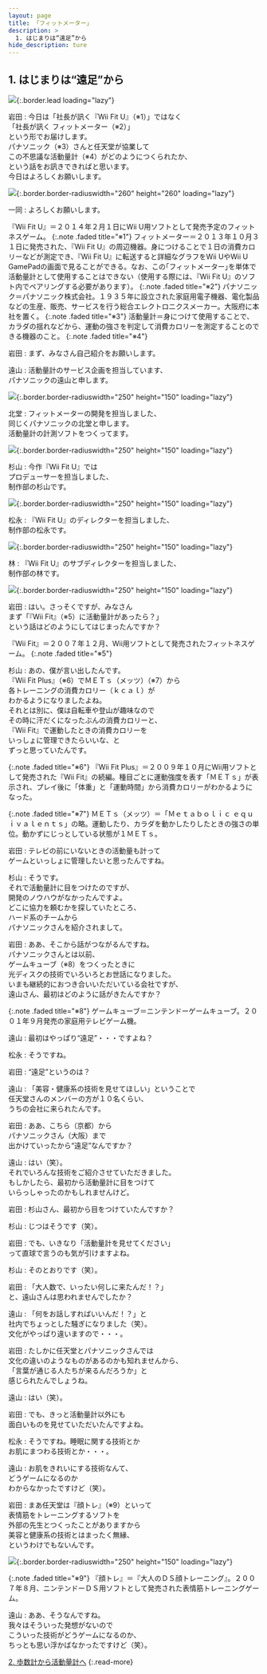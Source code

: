 ```yaml
---
layout: page
title: 「フィットメーター」
description: >
  1. はじまりは“遠足”から
hide_description: ture
---
```



## 1. はじまりは“遠足”から

![](/interviews/jp/WiiU/astj/vol1/img/mainvisual1.jpg){:.border.lead loading="lazy"}



岩田
: 今日は「社長が訊く『Wii Fit U』（※1）」ではなく<br>「社長が訊く フィットメーター（※2）」<br>という形でお届けします。<br>パナソニック（※3）さんと任天堂が協業して<br>この不思議な活動量計（※4）がどのようにつくられたか、<br>という話をお訊きできればと思います。<br>今日はよろしくお願いします。


![](/interviews/jp/WiiU/astj/vol1/img/photo1.jpg){:.border.border-radiuswidth="260" height="260"  loading="lazy"}


一同
: よろしくお願いします。

『Wii Fit U』＝２０１４年２月１日にWii U用ソフトとして発売予定のフィットネスゲーム。
{:.note .faded title="※1"}
フィットメーター＝２０１３年１０月３１日に発売された、『Wii Fit U』の周辺機器。身につけることで１日の消費カロリーなどが測定でき、『Wii Fit U』に転送すると詳細なグラフをWii UやWii U GamePadの画面で見ることができる。なお、この｢フィットメーター｣を単体で活動量計として使用することはできない（使用する際には、『Wii Fit U』のソフト内でペアリングする必要があります）。
{:.note .faded title="※2"}
パナソニック＝パナソニック株式会社。１９３５年に設立された家庭用電子機器、電化製品などの生産、販売、サービスを行う総合エレクトロニクスメーカー。大阪府に本社を置く。
{:.note .faded title="※3"}
活動量計＝身につけて使用することで、カラダの揺れなどから、運動の強さを判定して消費カロリーを測定することのできる機器のこと。
{:.note .faded title="※4"}



岩田
: まず、みなさん自己紹介をお願いします。 

遠山
: 活動量計のサービス企画を担当しています、<br>パナソニックの遠山と申します。

![](/interviews/jp/WiiU/astj/vol1/img/photo2.jpg){:.border.border-radiuswidth="250" height="150"  loading="lazy"}


北堂
: フィットメーターの開発を担当しました、<br>同じくパナソニックの北堂と申します。<br>活動量計の計測ソフトをつくってます。

![](/interviews/jp/WiiU/astj/vol1/img/photo3.jpg){:.border.border-radiuswidth="250" height="150"  loading="lazy"}


杉山
: 今作『Wii Fit U』では<br>プロデューサーを担当しました、<br>制作部の杉山です。

![](/interviews/jp/WiiU/astj/vol1/img/photo4.jpg){:.border.border-radiuswidth="250" height="150"  loading="lazy"}


松永
: 『Wii Fit U』のディレクターを担当しました、<br>制作部の松永です。

![](/interviews/jp/WiiU/astj/vol1/img/photo5.jpg){:.border.border-radiuswidth="250" height="150"  loading="lazy"}


林
: 『Wii Fit U』のサブディレクターを担当しました、<br>制作部の林です。

![](/interviews/jp/WiiU/astj/vol1/img/photo6.jpg){:.border.border-radiuswidth="250" height="150"  loading="lazy"}


岩田
: はい。さっそくですが、みなさん<br>まず「『Wii Fit』（※5）に活動量計があったら？」<br>という話はどのようにしてはじまったんですか？

『Wii Fit』＝２００７年１２月、Wii用ソフトとして発売されたフィットネスゲーム。
{:.note .faded title="※5"}



杉山
: あの、僕が言い出したんです。<br>『Wii Fit Plus』（※6）でＭＥＴｓ（メッツ）（※7）から<br>各トレーニングの消費カロリー（ｋｃａｌ）が<br>わかるようになりましたよね。<br>それとは別に、僕は自転車や登山が趣味なので<br>その時に汗だくになったぶんの消費カロリーと、<br>『Wii Fit』で運動したときの消費カロリーを<br>いっしょに管理できたらいいな、と<br>ずっと思っていたんです。



{:.note .faded title="※6"}
『Wii Fit Plus』＝２００９年１０月にWii用ソフトとして発売された『Wii Fit』の続編。種目ごとに運動強度を表す「ＭＥＴｓ」が表示され、プレイ後に「体重」と「運動時間」から消費カロリーがわかるようになった。



{:.note .faded title="※7"}
ＭＥＴｓ（メッツ）＝「Ｍｅｔａｂｏｌｉｃ ｅｑｕｉｖａｌｅｎｔｓ」の略。運動したり、カラダを動かしたりしたときの強さの単位。動かずにじっとしている状態が１ＭＥＴｓ。




岩田
: テレビの前にいないときの活動量も計って<br>ゲームといっしょに管理したいと思ったんですね。

杉山
: そうです。<br>それで活動量計に目をつけたのですが、<br>開発のノウハウがなかったんですよ。<br>どこに協力を頼むかを探していたところ、<br>ハード系のチームから<br>パナソニックさんを紹介されまして。

岩田
: ああ、そこから話がつながるんですね。<br>パナソニックさんとは以前、<br>ゲームキューブ（※8）をつくったときに<br>光ディスクの技術でいろいろとお世話になりました。<br>いまも継続的におつき合いいただいている会社ですが、<br>遠山さん、最初はどのように話がきたんですか？



{:.note .faded title="※8"}
ゲームキューブ＝ニンテンドーゲームキューブ。２００１年９月発売の家庭用テレビゲーム機。





遠山
: 最初はやっぱり“遠足”・・・ですよね？

松永
: そうですね。

岩田
: “遠足”というのは？

遠山
: 「美容・健康系の技術を見せてほしい」ということで<br>任天堂さんのメンバーの方が１０名くらい、<br>うちの会社に来られたんです。

岩田
: ああ、こちら（京都）から<br>パナソニックさん（大阪）まで<br>出かけていったから“遠足”なんですか？

遠山
: はい（笑）。<br>それでいろんな技術をご紹介させていただきました。<br>もしかしたら、最初から活動量計に目をつけて<br>いらっしゃったのかもしれませんけど。

岩田
: 杉山さん、最初から目をつけていたんですか？

杉山
: じつはそうです（笑）。

岩田
: でも、いきなり「活動量計を見せてください」<br>って直球で言うのも気が引けますよね。

杉山
: そのとおりです（笑）。

岩田
: 「大人数で、いったい何しに来たんだ！？」<br>と、遠山さんは思われませんでしたか？

遠山
: 「何をお話しすればいいんだ！？」と<br>社内でちょっとした騒ぎになりました（笑）。<br>文化がやっぱり違いますので・・・。

岩田
: たしかに任天堂とパナソニックさんでは<br>文化の違いのようなものがあるのかも知れませんから、<br>「言葉が通じる人たちが来るんだろうか」と<br>感じられたんでしょうね。

遠山
: はい（笑）。

岩田
: でも、きっと活動量計以外にも<br>面白いものを見せていただいたんですよね。

松永
: そうですね。睡眠に関する技術とか<br>お肌にまつわる技術とか・・・。

遠山
: お肌をきれいにする技術なんて、<br>どうゲームになるのか<br>わからなかったですけど（笑）。

岩田
: まあ任天堂は『顔トレ』（※9）といって<br>表情筋をトレーニングするソフトを<br>外部の先生とつくったことがありますから<br>美容と健康系の技術とはまったく無縁、<br>というわけでもないんです。

![](/interviews/jp/WiiU/astj/vol1/img/photo7.jpg){:.border.border-radiuswidth="250" height="150"  loading="lazy"}





{:.note .faded title="※9"}
『顔トレ』＝『大人のＤＳ顔トレーニング』。２００７年８月、ニンテンドーＤＳ用ソフトとして発売された表情筋トレーニングゲーム。





遠山
: ああ、そうなんですね。<br>我々はそういった発想がないので<br>こういった技術がどうゲームになるのか、<br>ちっとも思い浮かばなかったですけど（笑）。



[2. 歩数計から活動量計へ](2.md)
{:.read-more}